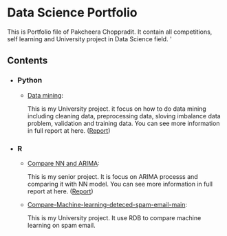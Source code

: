 # Data Science Portfolio

This is Portfolio file of Pakcheera Choppradit. It contain all competitions, self learning and University project in Data Science field.  '

## Contents


- ### Python

	- [Data mining](https://github.com/pakcheera/Data-Science-Portfolio/tree/main/Data%20mining):

         This is my University project. it focus on how to do data mining including cleaning data, preprocessing data, sloving imbalance data problem, validation and training data. You can see more information in full report at here. ([Report](https://github.com/pakcheera/Data-Science-Portfolio/blob/main/Data%20mining/Report_Chopprdit_20303349.pdf))
	
- ### R

	- [Compare NN and ARIMA](https://github.com/pakcheera/Data-Science-Portfolio/tree/main/Compare%20NN%20and%20ARIMA):

         This is my senior project. It is focus on ARIMA processs and comparing it with NN model. You can see more information in full report at here. ([Report](https://github.com/pakcheera/Data-Science-Portfolio/blob/main/Compare%20NN%20and%20ARIMA/Report.pdf))
	- [Compare-Machine-learning-deteced-spam-email-main](https://github.com/pakcheera/Data-Science-Portfolio/tree/main/Compare-Machine-learning-deteced-spam-email-main):
	 
         This is my University project. It use RDB to compare machine learning on spam email.
